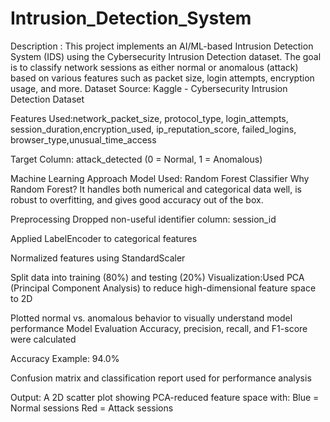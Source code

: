 # Intrusion_Detection_System
Description : This project implements an AI/ML-based Intrusion Detection System (IDS) using the Cybersecurity Intrusion Detection dataset. The goal is to classify network sessions as either normal or anomalous (attack) based on various features such as packet size, login attempts, encryption usage, and more.
Dataset
Source: Kaggle - Cybersecurity Intrusion Detection Dataset

Features Used:network_packet_size, protocol_type, login_attempts, session_duration,encryption_used, ip_reputation_score, failed_logins, browser_type,unusual_time_access

Target Column: attack_detected (0 = Normal, 1 = Anomalous)

Machine Learning Approach
Model Used: Random Forest Classifier
Why Random Forest? It handles both numerical and categorical data well, is robust to overfitting, and gives good accuracy out of the box.

Preprocessing
Dropped non-useful identifier column: session_id

Applied LabelEncoder to categorical features

Normalized features using StandardScaler

Split data into training (80%) and testing (20%)
Visualization:Used PCA (Principal Component Analysis) to reduce high-dimensional feature space to 2D

Plotted normal vs. anomalous behavior to visually understand model performance
Model Evaluation
Accuracy, precision, recall, and F1-score were calculated

Accuracy Example: 94.0%

Confusion matrix and classification report used for performance analysis

Output: A 2D scatter plot showing PCA-reduced feature space with:
Blue = Normal sessions
Red = Attack sessions

